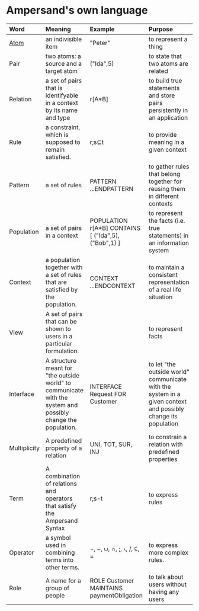 # Ampersand's own language

| Word | Meaning | Example | Purpose |
| :--- | :--- | :--- | :--- |
| [Atom](atoms.md) | an indivisible item | "Peter" | to represent a thing |
| Pair | two atoms: a source and a target atom | \("Ida",5\) | to state that two atoms are related |
| Relation | a set of pairs that is identifyable in a context by its name and type | r\[A\*B\] | to build true statements and store pairs persistently in an application |
| Rule | a constraint, which is supposed to remain satisfied. | r;s⊆t  | to provide meaning in a given context |
| Pattern | a set of rules | PATTERN  ...ENDPATTERN | to gather rules that belong together for reusing them in different contexts |
| Population | a set of pairs in a context | POPULATION r\[A\*B\] CONTAINS \[ \("Ida",5\), \("Bob",1\) \] | to represent the facts \(i.e. true statements\) in an information system |
| Context | a population together with a set of rules that are satisfied by the population. | CONTEXT ...ENDCONTEXT | to maintain a consistent representation of a real life situation |
| View | A set of pairs that can be shown to users in a particular formulation. |  | to represent facts |
| Interface | A structure meant for "the outside world" to communicate with the system and possibly change the population. | INTERFACE Request FOR Customer | to let "the outside world" communicate with the system in a given context and possibly change its population  |
| Multiplicity | A predefined property of a relation | UNI, TOT, SUR, INJ | to constrain a relation with predefined properties |
| Term | A combination of relations and operators that satisfy the Ampersand Syntax | r;s-t | to express rules |
| Operator | a symbol used in combining terms into other terms.  | −, ⌣, ∪, ∩, ;, ∖, /, ⊆, = | to express more complex rules. |
| Role | A name for a group of people | ROLE Customer MAINTAINS paymentObligation | to talk about users without having any users |


